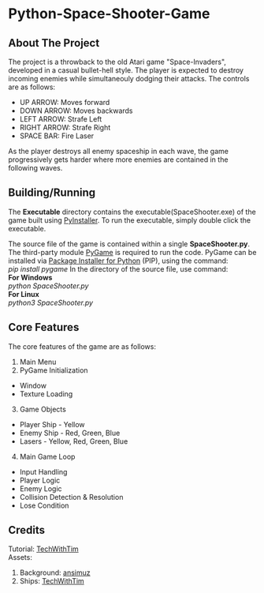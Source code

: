 # Python-Space-Shooter-Game

## About The Project
The project is a throwback to the old Atari game "Space-Invaders", developed in a casual bullet-hell style. The player is expected to destroy incoming enemies while simultaneouly dodging their attacks. The controls are as follows:
- UP ARROW: Moves forward
- DOWN ARROW: Moves backwards
- LEFT ARROW: Strafe Left
- RIGHT ARROW: Strafe Right
- SPACE BAR: Fire Laser

As the player destroys all enemy spaceship in each wave, the game progressively gets harder where more enemies are contained in the following waves.

## Building/Running
The **Executable** directory contains the executable(SpaceShooter.exe) of the game built using [PyInstaller](https://pyinstaller.org/en/stable/#). To run the executable, simply double click the executable.
  
The source file of the game is contained within a single **SpaceShooter.py**. The third-party module [PyGame](https://www.pygame.org/wiki/GettingStarted) is required to run the code. PyGame can be installed via [Package Installer for Python](https://pypi.org/project/pip/) (PIP), using the command:  
_pip install pygame_
In the directory of the source file, use command:  
**For Windows**  
_python SpaceShooter.py_  
**For Linux**  
_python3 SpaceShooter.py_

## Core Features
The core features of the game are as follows:
1. Main Menu
2. PyGame Initialization
  - Window
  - Texture Loading 
3. Game Objects
  - Player Ship - Yellow
  - Enemy Ship - Red, Green, Blue
  - Lasers - Yellow, Red, Green, Blue
4. Main Game Loop
  - Input Handling
  - Player Logic
  - Enemy Logic
  - Collision Detection & Resolution
  - Lose Condition

## Credits
Tutorial: [TechWithTim](https://www.youtube.com/watch?v=Q-__8Xw9KTM&ab_channel=TechWithTim)  
Assets:
1. Background: [ansimuz](https://ansimuz.itch.io/space-background)
2. Ships: [TechWithTim](https://www.youtube.com/redirect?event=video_description&redir_token=QUFFLUhqbDJwNzhDQTFBX2ZZbmRUSGRSTXZIZGRzbENUQXxBQ3Jtc0tsaF9OcXNOY1o2ejh6QWFKUW1MQWR0bXhBMDMyazJQb0lyd3Z3eU9icEpYMEZuV1FHTl85Vk1oc09Mc0hGU3JkUDFnb1I3ZEtpWTZmTTdlZUZBNWhIR2ZKdEc1MHVZVjdPeHU5ZUxPdXBiVmUwX3NoMA&q=https%3A%2F%2Ftechwithtim.net%2Fwp-content%2Fuploads%2F2020%2F04%2Fassets.zip&v=Q-__8Xw9KTM)
